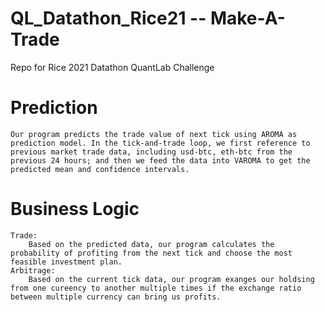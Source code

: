 # QL_Datathon_Rice21 -- Make-A-Trade
Repo for Rice 2021 Datathon QuantLab Challenge

# Prediction
    Our program predicts the trade value of next tick using AROMA as prediction model. In the tick-and-trade loop, we first reference to previous market trade data, including usd-btc, eth-btc from the previous 24 hours; and then we feed the data into VAROMA to get the predicted mean and confidence intervals.
# Business Logic
    Trade: 
        Based on the predicted data, our program calculates the probability of profiting from the next tick and choose the most feasible investment plan.
    Arbitrage: 
        Based on the current tick data, our program exanges our holdsing from one cureency to another multiple times if the exchange ratio between multiple currency can bring us profits.
